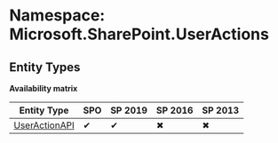 # Namespace: Microsoft.SharePoint.UserActions
## Entity Types

**Availability matrix**

Entity Type | SPO | SP 2019 | SP 2016 | SP 2013
----------|-----|---------|---------|--------
[UserActionAPI](./EntityTypes/UserActionAPI.md) | ✔ | ✔ | ✖ | ✖
